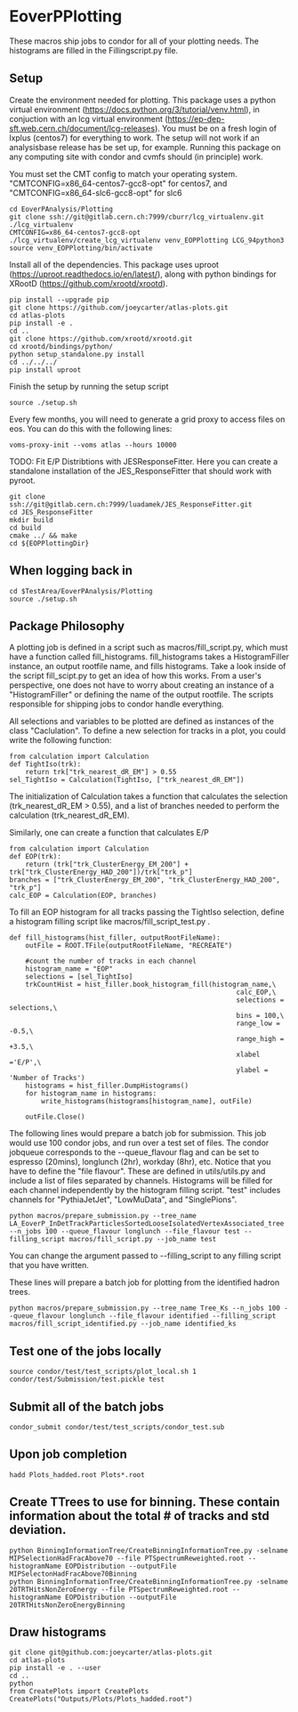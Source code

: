 # EoverPPlotting

These macros ship jobs to condor for all of your plotting needs. The histograms are filled in the Fillingscript.py file.

## Setup
Create the environment needed for plotting. This package uses a python virtual environment (https://docs.python.org/3/tutorial/venv.html), in conjuction with an lcg virtual environment (https://ep-dep-sft.web.cern.ch/document/lcg-releases). You must be on a fresh login of lxplus (centos7) for everything to work. The setup will not work if an analysisbase release has be set up, for example. Running this package on any computing site with condor and cvmfs should (in principle) work. 

You must set the CMT config to match your operating system. "CMTCONFIG=x86_64-centos7-gcc8-opt" for centos7, and "CMTCONFIG=x86_64-slc6-gcc8-opt" for slc6
```
cd EoverPAnalysis/Plotting
git clone ssh://git@gitlab.cern.ch:7999/cburr/lcg_virtualenv.git ./lcg_virtualenv
CMTCONFIG=x86_64-centos7-gcc8-opt ./lcg_virtualenv/create_lcg_virtualenv venv_EOPPlotting LCG_94python3
source venv_EOPPlotting/bin/activate
```

Install all of the dependencies. This package uses uproot (https://uproot.readthedocs.io/en/latest/), along with python bindings for XRootD (https://github.com/xrootd/xrootd).
```
pip install --upgrade pip
git clone https://github.com/joeycarter/atlas-plots.git
cd atlas-plots
pip install -e .
cd ..
git clone https://github.com/xrootd/xrootd.git
cd xrootd/bindings/python/
python setup_standalone.py install
cd ../../../
pip install uproot
```

Finish the setup by running the setup script
```
source ./setup.sh
```

Every few months, you will need to generate a grid proxy to access files on eos. You can do this with the following lines:
```
voms-proxy-init --voms atlas --hours 10000
```

TODO: Fit E/P Distribtions with JESResponseFitter. Here you can create a standalone installation of the JES_ResponseFitter that should work with pyroot.
```
git clone ssh://git@gitlab.cern.ch:7999/luadamek/JES_ResponseFitter.git
cd JES_ResponseFitter
mkdir build
cd build
cmake ../ && make
cd ${EOPPlottingDir}
```

## When logging back in
```
cd $TestArea/EoverPAnalysis/Plotting
source ./setup.sh
```

## Package Philosophy
A plotting job is defined in a script such as macros/fill_script.py, which must have a function called fill_histograms. fill_histograms takes a HistogramFiller instance, an output rootfile name, and fills histograms. Take a look inside of the script fill_scipt.py to get an idea of how this works. From a user's perspective, one does not have to worry about creating an instance of a "HistogramFiller" or defining the name of the output rootfile. The scripts responsible for shipping jobs to condor handle everything. 

All selections and variables to be plotted are defined as instances of the class "Caclulation". To define a new selection for tracks in a plot, you could write the following function:
```
from calculation import Calculation
def TightIso(trk):
    return trk["trk_nearest_dR_EM"] > 0.55
sel_TightIso = Calculation(TightIso, ["trk_nearest_dR_EM"])
```
The initialization of Calculation takes a function that calculates the selection (trk_nearest_dR_EM > 0.55), and a list of branches needed to perform the calculation (trk_nearest_dR_EM).

Similarly, one can create a function that calculates E/P
```
from calculation import Calculation
def EOP(trk):
    return (trk["trk_ClusterEnergy_EM_200"] + trk["trk_ClusterEnergy_HAD_200"])/trk["trk_p"]
branches = ["trk_ClusterEnergy_EM_200", "trk_ClusterEnergy_HAD_200", "trk_p"]
calc_EOP = Calculation(EOP, branches)
```

To fill an EOP histogram for all tracks passing the TightIso selection, define a histogram filling script like macros/fill_script_test.py .
```
def fill_histograms(hist_filler, outputRootFileName):
    outFile = ROOT.TFile(outputRootFileName, "RECREATE")

    #count the number of tracks in each channel
    histogram_name = "EOP"
    selections = [sel_TightIso]
    trkCountHist = hist_filler.book_histogram_fill(histogram_name,\
                                                         calc_EOP,\
                                                         selections = selections,\
                                                         bins = 100,\
                                                         range_low = -0.5,\
                                                         range_high = +3.5,\
                                                         xlabel ='E/P',\
                                                         ylabel = 'Number of Tracks')
    histograms = hist_filler.DumpHistograms()
    for histogram_name in histograms:
        write_histograms(histograms[histogram_name], outFile)

    outFile.Close()
```

The following lines would prepare a batch job for submission. This job would use 100 condor jobs, and run over a test set of files. The condor jobqueue corresponds to the --queue_flavour flag and can be set to espresso (20mins), longlunch (2hr), workday (8hr), etc. Notice that you have to define the "file flavour". These are defined in utils/utils.py and include a list of files separated by channels. Histograms will be filled for each channel independently by the histogram filling script. "test" includes channels for "PythiaJetJet", "LowMuData", and "SinglePions".
```
python macros/prepare_submission.py --tree_name LA_EoverP_InDetTrackParticlesSortedLooseIsolatedVertexAssociated_tree --n_jobs 100 --queue_flavour longlunch --file_flavour test --filling_script macros/fill_script.py --job_name test
```
You can change the argument passed to --filling_script to any filling script that you have written.

These lines will prepare a batch job for plotting from the identified hadron trees. 
```
python macros/prepare_submission.py --tree_name Tree_Ks --n_jobs 100 --queue_flavour longlunch --file_flavour identified --filling_script macros/fill_script_identified.py --job_name identified_ks
```


## Test one of the jobs locally
```
source condor/test/test_scripts/plot_local.sh 1 condor/test/Submission/test.pickle test
```

## Submit all of the batch jobs
```
condor_submit condor/test/test_scripts/condor_test.sub
```

## Upon job completion
```
hadd Plots_hadded.root Plots*.root
```

## Create TTrees to use for binning. These contain information about the total # of tracks and std deviation.
```
python BinningInformationTree/CreateBinningInformationTree.py -selname MIPSelectionHadFracAbove70 --file PTSpectrumReweighted.root --histogramName EOPDistribution --outputFile MIPSelectonHadFracAbove70Binning
python BinningInformationTree/CreateBinningInformationTree.py -selname 20TRTHitsNonZeroEnergy --file PTSpectrumReweighted.root --histogramName EOPDistribution --outputFile 20TRTHitsNonZeroEnergyBinning
```

## Draw histograms
```
git clone git@github.com:joeycarter/atlas-plots.git
cd atlas-plots
pip install -e . --user
cd ..
python
from CreatePlots import CreatePlots
CreatePlots("Outputs/Plots/Plots_hadded.root")
```
